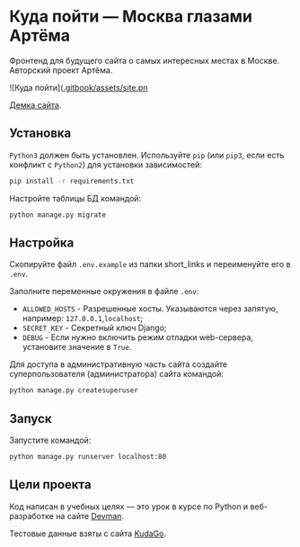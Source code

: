 # Куда пойти — Москва глазами Артёма

Фронтенд для будущего сайта о самых интересных местах в Москве. Авторский проект Артёма.

![Куда пойти]([.gitbook/assets/site.pn](https://github.com/devmanorg/where-to-go-frontend/blob/master/.gitbook/assets/site.png)

[Демка сайта](https://alexwolf.pythonanywhere.com/).

## Установка

`Python3` должен быть установлен. Используйте `pip` (или `pip3`, если есть конфликт с `Python2`) для установки зависимостей:

```sh
pip install -r requirements.txt
```

Настройте таблицы БД командой:
```sh
python manage.py migrate
```

## Настройка

Скопируйте файл `.env.example` из папки short_links и переименуйте его в `.env`.

Заполните переменные окружения в файле `.env`:

- `ALLOWED_HOSTS` - Разрешенные хосты. Указываются через запятую, например: `127.0.0.1`,`localhost`;
- `SECRET_KEY` - Секретный ключ Django;
- `DEBUG` - Если нужно включить режим отладки web-сервера, установите значение в `True`.

Для доступа в административную часть сайта создайте суперпользователя (администратора) сайта командой:

```sh
python manage.py createsuperuser
```

## Запуск

Запустите командой:
```sh
python manage.py runserver localhost:80
```

## Цели проекта

Код написан в учебных целях — это урок в курсе по Python и веб-разработке на сайте [Devman](https://dvmn.org).

Тестовые данные взяты с сайта [KudaGo](https://kudago.com).
